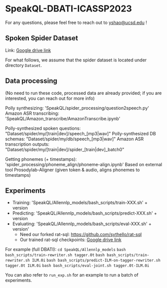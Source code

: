 # SpeakQL-DBATI-ICASSP2023

For any questions, please feel free to reach out to yshao@ucsd.edu !


## Spoken Spider Dataset

Link: [Google drive link](https://drive.google.com/file/d/1JcYjYygUM4rqIEhdjhKYkmDXxPSg_bP1/view?usp=drive_link)

For what follows, we assume that the spider dataset is located under directory `Dataset`.


## Data processing

(No need to run these code, processed data are already provided; if you are interested, you can reach out for more info)

Polly synthesizing: 'SpeakQL/spider_processing/question2speech.py'
Amazon ASR transcribing: 'SpeakQL/Amazon_transcribe/AmazonTranscribe.ipynb'

Polly-synthesized spoken questions: "Dataset/spider/my/[train|dev]/speech\_[mp3|wav]"
Polly-synthesized DB schemas: "Dataset/spider/my/db/speech\_[mp3|wav]"
Amazon ASR transcription outputs: "Dataset/spider/my/[train|dev]/spider\_[train|dev]\_batch0"

Getting phonemes (+ timestamps):
	'spider_processing/phoneme_align/phoneme-align.ipynb'
	Based on external tool Prosodylab-Aligner (given token & audio, aligns phonemes to timestamps)

## Experiments

- Training: 'SpeakQL/Allennlp_models/bash_scripts/train-XXX.sh' + version
- Predicting: 'SpeakQL/Allennlp_models/bash_scripts/predict-XXX.sh' + version
- Evaluating: 'SpeakQL/Allennlp_models/bash_scripts/eval-XXX.sh' + version'
	- Need our forked rat-sql: https://github.com/sythello/rat-sql
	- Our trained rat-sql checkpoints: [Google drive link](https://drive.google.com/file/d/12r-rP7Om_AeK3G4MwaXj-VBUrwKG0KWh/view?usp=share_link)

For example (full DBATI):
`cd SpeakQL/Allennlp_models`
`bash bash_scripts/train-rewriter.sh tagger.0t`
`bash bash_scripts/train-rewriter.sh ILM.0i`
`bash bash_scripts/predict-ILM-on-tagger-rewriter.sh tagger.0t ILM.0i`
`bash bash_scripts/eval-joint.sh tagger.0t-ILM.0i`

You can also refer to `run_exp.sh` for an example to run a batch of experiments.


